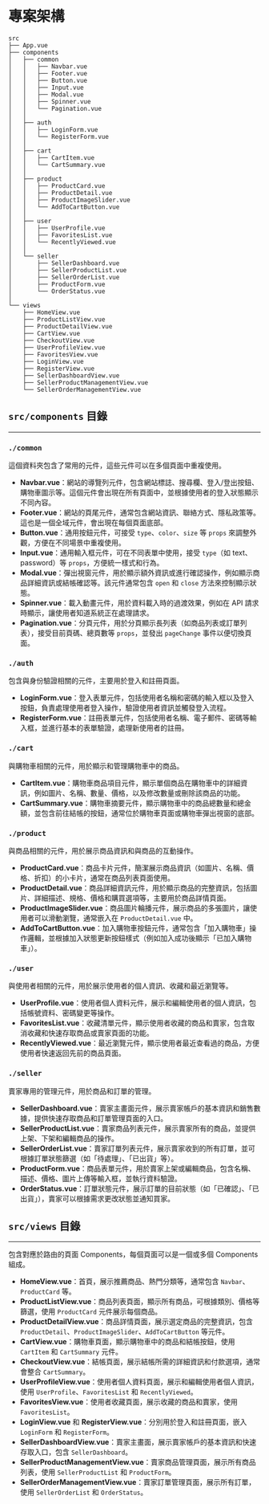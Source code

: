 # 專案架構

```text
src
├── App.vue
├── components
│   ├── common
│   │   ├── Navbar.vue
│   │   ├── Footer.vue
│   │   ├── Button.vue
│   │   ├── Input.vue
│   │   ├── Modal.vue
│   │   ├── Spinner.vue
│   │   └── Pagination.vue
│   │
│   ├── auth
│   │   ├── LoginForm.vue
│   │   └── RegisterForm.vue
│   │
│   ├── cart
│   │   ├── CartItem.vue
│   │   └── CartSummary.vue
│   │
│   ├── product
│   │   ├── ProductCard.vue
│   │   ├── ProductDetail.vue
│   │   ├── ProductImageSlider.vue
│   │   └── AddToCartButton.vue
│   │
│   ├── user
│   │   ├── UserProfile.vue
│   │   ├── FavoritesList.vue
│   │   └── RecentlyViewed.vue
│   │
│   └── seller
│       ├── SellerDashboard.vue
│       ├── SellerProductList.vue
│       ├── SellerOrderList.vue
│       ├── ProductForm.vue
│       └── OrderStatus.vue
│
└── views
    ├── HomeView.vue
    ├── ProductListView.vue
    ├── ProductDetailView.vue
    ├── CartView.vue
    ├── CheckoutView.vue
    ├── UserProfileView.vue
    ├── FavoritesView.vue
    ├── LoginView.vue
    ├── RegisterView.vue
    ├── SellerDashboardView.vue
    ├── SellerProductManagementView.vue
    └── SellerOrderManagementView.vue
```

## **`src/components`** 目錄

---

### **`./common`**

這個資料夾包含了常用的元件，這些元件可以在多個頁面中重複使用。

- **Navbar.vue**：網站的導覽列元件，包含網站標誌、搜尋欄、登入/登出按鈕、購物車圖示等。這個元件會出現在所有頁面中，並根據使用者的登入狀態顯示不同內容。
- **Footer.vue**：網站的頁尾元件，通常包含網站資訊、聯絡方式、隱私政策等。這也是一個全域元件，會出現在每個頁面底部。
- **Button.vue**：通用按鈕元件，可接受 `type`、`color`、`size` 等 `props` 來調整外觀，方便在不同場景中重複使用。
- **Input.vue**：通用輸入框元件，可在不同表單中使用，接受 `type`（如 text、password）等 `props`，方便統一樣式和行為。
- **Modal.vue**：彈出視窗元件，用於顯示額外資訊或進行確認操作，例如顯示商品詳細資訊或結帳確認等。該元件通常包含 `open` 和 `close` 方法來控制顯示狀態。
- **Spinner.vue**：載入動畫元件，用於資料載入時的過渡效果，例如在 API 請求時顯示，讓使用者知道系統正在處理請求。
- **Pagination.vue**：分頁元件，用於分頁顯示長列表（如商品列表或訂單列表），接受目前頁碼、總頁數等 `props`，並發出 `pageChange` 事件以便切換頁面。


### **`./auth`**

包含與身份驗證相關的元件，主要用於登入和註冊頁面。

- **LoginForm.vue**：登入表單元件，包括使用者名稱和密碼的輸入框以及登入按鈕，負責處理使用者登入操作，驗證使用者資訊並觸發登入流程。
- **RegisterForm.vue**：註冊表單元件，包括使用者名稱、電子郵件、密碼等輸入框，並進行基本的表單驗證，處理新使用者的註冊。


### **`./cart`**

與購物車相關的元件，用於顯示和管理購物車中的商品。

- **CartItem.vue**：購物車商品項目元件，顯示單個商品在購物車中的詳細資訊，例如圖片、名稱、數量、價格，以及修改數量或刪除該商品的功能。
- **CartSummary.vue**：購物車摘要元件，顯示購物車中的商品總數量和總金額，並包含前往結帳的按鈕，通常位於購物車頁面或購物車彈出視窗的底部。


### **`./product`**

與商品相關的元件，用於展示商品資訊和與商品的互動操作。

- **ProductCard.vue**：商品卡片元件，簡潔展示商品資訊（如圖片、名稱、價格、折扣）的小卡片，通常在商品列表頁面使用。
- **ProductDetail.vue**：商品詳細資訊元件，用於顯示商品的完整資訊，包括圖片、詳細描述、規格、價格和購買選項等，主要用於商品詳情頁面。
- **ProductImageSlider.vue**：商品圖片輪播元件，展示商品的多張圖片，讓使用者可以滑動瀏覽，通常嵌入在 `ProductDetail.vue` 中。
- **AddToCartButton.vue**：加入購物車按鈕元件，通常包含「加入購物車」操作邏輯，並根據加入狀態更新按鈕樣式（例如加入成功後顯示「已加入購物車」）。


### **`./user`**

與使用者相關的元件，用於展示使用者的個人資訊、收藏和最近瀏覽等。

- **UserProfile.vue**：使用者個人資料元件，展示和編輯使用者的個人資訊，包括帳號資料、密碼變更等操作。
- **FavoritesList.vue**：收藏清單元件，顯示使用者收藏的商品和賣家，包含取消收藏和快速存取商品或賣家頁面的功能。
- **RecentlyViewed.vue**：最近瀏覽元件，顯示使用者最近查看過的商品，方便使用者快速返回先前的商品頁面。


### **`./seller`**

賣家專用的管理元件，用於商品和訂單的管理。

- **SellerDashboard.vue**：賣家主畫面元件，展示賣家帳戶的基本資訊和銷售數據，提供快速存取商品和訂單管理頁面的入口。
- **SellerProductList.vue**：賣家商品列表元件，展示賣家所有的商品，並提供上架、下架和編輯商品的操作。
- **SellerOrderList.vue**：賣家訂單列表元件，展示賣家收到的所有訂單，並可根據訂單狀態篩選（如「待處理」、「已出貨」等）。
- **ProductForm.vue**：商品表單元件，用於賣家上架或編輯商品，包含名稱、描述、價格、圖片上傳等輸入框，並執行資料驗證。
- **OrderStatus.vue**：訂單狀態元件，展示訂單的目前狀態（如「已確認」、「已出貨」），賣家可以根據需求更改狀態並通知買家。


## **`src/views` 目錄**

---

包含對應於路由的頁面 Components，每個頁面可以是一個或多個 Components 組成。

- **HomeView.vue**：首頁，展示推薦商品、熱門分類等，通常包含 `Navbar`、`ProductCard` 等。
- **ProductListView.vue**：商品列表頁面，顯示所有商品，可根據類別、價格等篩選，使用 `ProductCard` 元件展示每個商品。
- **ProductDetailView.vue**：商品詳情頁面，展示選定商品的完整資訊，包含 `ProductDetail`、`ProductImageSlider`、`AddToCartButton` 等元件。
- **CartView.vue**：購物車頁面，顯示購物車中的商品和結帳按鈕，使用 `CartItem` 和 `CartSummary` 元件。
- **CheckoutView.vue**：結帳頁面，展示結帳所需的詳細資訊和付款選項，通常會整合 `CartSummary`。
- **UserProfileView.vue**：使用者個人資料頁面，展示和編輯使用者個人資訊，使用 `UserProfile`、`FavoritesList` 和 `RecentlyViewed`。
- **FavoritesView.vue**：使用者收藏頁面，展示收藏的商品和賣家，使用 `FavoritesList`。
- **LoginView.vue** 和 **RegisterView.vue**：分別用於登入和註冊頁面，嵌入 `LoginForm` 和 `RegisterForm`。
- **SellerDashboardView.vue**：賣家主畫面，展示賣家帳戶的基本資訊和快速存取入口，包含 `SellerDashboard`。
- **SellerProductManagementView.vue**：賣家商品管理頁面，展示所有商品列表，使用 `SellerProductList` 和 `ProductForm`。
- **SellerOrderManagementView.vue**：賣家訂單管理頁面，展示所有訂單，使用 `SellerOrderList` 和 `OrderStatus`。